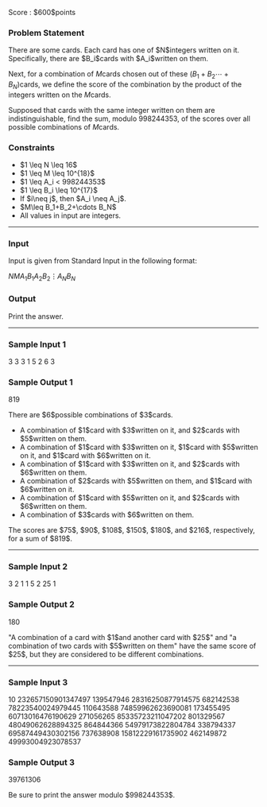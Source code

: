 
<div>

<span>

<span>

<p>
Score : $600$points
</p>

<div>

<section>

### **Problem Statement**

<p>
There are some cards.  Each card has one of $N$integers written on it.
Specifically, there are $B_i$cards with $A_i$written on them.

Next, for a combination of $M$cards chosen out of these $(B_1+B_2\cdots +B_N)$cards, 
we define the score of the combination by the product of the integers written on the $M$cards.

Supposed that cards with the same integer written on them are indistinguishable,
find the sum, modulo $998244353$, of the scores over all possible combinations of $M$cards.
</p>

</section>

</div>

<div>

<section>

### **Constraints**

<ul>

<li>
$1 \leq N \leq 16$
</li>

<li>
$1 \leq M \leq 10^{18}$
</li>

<li>
$1 \leq A_i < 998244353$
</li>

<li>
$1 \leq B_i \leq 10^{17}$
</li>

<li>
If $i\neq j$, then $A_i \neq A_j$.
</li>

<li>
$M\leq B_1+B_2+\cdots B_N$
</li>

<li>
All values in input are integers.
</li>

</ul>

</section>

</div>

---

<div>

<div>

<section>

### **Input**

<p>
Input is given from Standard Input in the following format:
</p>

<div>

$N$$M$$A_1$$B_1$$A_2$$B_2$$\vdots$$A_N$$B_N$
</div>

</section>

</div>

<div>

<section>

### **Output**

<p>
Print the answer.
</p>

</section>

</div>

</div>

---

<div>

<section>

### **Sample Input 1**

<div>

3 3
3 1
5 2
6 3

</div>

</section>

</div>

<div>

<section>

### **Sample Output 1**

<div>

819

</div>

<p>
There are $6$possible combinations of $3$cards.
</p>

<ul>

<li>
A combination of $1$card with $3$written on it, and $2$cards with $5$written on them.
</li>

<li>
A combination of $1$card with $3$written on it, $1$card with $5$written on it, and $1$card with $6$written on it.
</li>

<li>
A combination of $1$card with $3$written on it, and $2$cards with $6$written on them.
</li>

<li>
A combination of $2$cards with $5$written on them, and $1$card with $6$written on it.
</li>

<li>
A combination of $1$card with $5$written on it, and $2$cards with $6$written on them.
</li>

<li>
A combination of $3$cards with $6$written on them.
</li>

</ul>

<p>
The scores are $75$, $90$, $108$, $150$, $180$, and $216$, respectively, for a sum of $819$.
</p>

</section>

</div>

---

<div>

<section>

### **Sample Input 2**

<div>

3 2
1 1
5 2
25 1

</div>

</section>

</div>

<div>

<section>

### **Sample Output 2**

<div>

180

</div>

<p>
"A combination of a card with $1$and another card with $25$" and "a combination of two cards with $5$written on them" have the same score of $25$, but they are considered to be different combinations.
</p>

</section>

</div>

---

<div>

<section>

### **Sample Input 3**

<div>

10 232657150901347497
139547946 28316250877914575
682142538 78223540024979445
110643588 74859962623690081
173455495 60713016476190629
271056265 85335723211047202
801329567 48049062628894325
864844366 54979173822804784
338794337 69587449430302156
737638908 15812229161735902
462149872 49993004923078537

</div>

</section>

</div>

<div>

<section>

### **Sample Output 3**

<div>

39761306

</div>

<p>
Be sure to print the answer modulo $998244353$.
</p>

</section>

</div>

</span>

</span>

</div>
